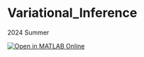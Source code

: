 # Variational_Inference
2024 Summer

[![Open in MATLAB Online](https://www.mathworks.com/images/responsive/global/open-in-matlab-online.svg)](https://matlab.mathworks.com/open/github/v1?repo=OliviaYan0613/Variational_Inference)
